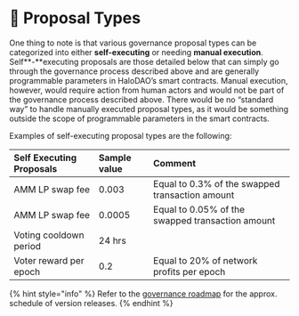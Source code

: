# 🥂 Proposal Types

One thing to note is that various governance proposal types can be categorized into either **self-executing** or needing **manual execution**. Self**-**executing proposals are those detailed below that can simply go through the governance process described above and are generally programmable parameters in HaloDAO’s smart contracts. Manual execution, however, would require action from human actors and would not be part of the governance process described above. There would be no “standard way” to handle manually executed proposal types, as it would be something outside the scope of programmable parameters in the smart contracts.

Examples of self-executing proposal types are the following:

| **Self Executing Proposals** | **Sample value** | **Comment** |
| :--- | :--- | :--- |
| AMM LP swap fee | 0.003 | Equal to 0.3% of the swapped transaction amount |
| AMM LP swap fee | 0.0005 | Equal to 0.05% of the swapped transaction amount |
| Voting cooldown period | 24 hrs |  |
| Voter reward per epoch | 0.2 | Equal to 20% of network profits per epoch |

{% hint style="info" %}
Refer to the [governance roadmap](../roadmap/governance-roadmap.md) for the approx. schedule of version releases.
{% endhint %}


